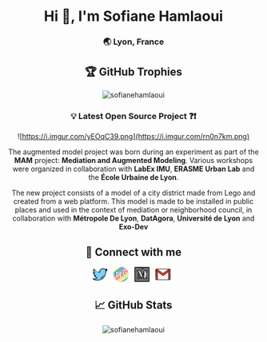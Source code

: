 
<h1 align="center">Hi 👋, I'm Sofiane Hamlaoui</h1>
<h3 align="center">🌏 Lyon, France</h3>


<div align="center">


## 🏆 GitHub Trophies

<p align="center"><img src="https://github-profile-trophy.vercel.app/?username=sofianehamlaoui&theme=onedark" alt="sofianehamlaoui" /></a></p>

### 💡 Latest Open Source Project ❓❗️
![https://i.imgur.com/yEOqC39.png](https://i.imgur.com/rn0n7km.png)

The augmented model project was born during an experiment as part of the **MAM** project: **Mediation and Augmented Modeling**. Various workshops were organized in collaboration with **LabEx IMU**, **ERASME Urban Lab** and the **École Urbaine de Lyon**.

The new project consists of a model of a city district made from Lego and created from a web platform. This model is made to be installed in public places and used in the context of mediation or neighborhood council, in collaboration with **Métropole De Lyon**, **DatAgora**, **Université de Lyon** and **Exo-Dev**

## 🔗 Connect with me 


<p align='center'> 
<a href="https://twitter.com/S0fianeHamlaoui"><img height="30" src="https://raw.githubusercontent.com/SofianeHamlaoui/SofianeHamlaoui/master/icons/twitter.png?raw=true"></a>&nbsp;&nbsp;
<a href="https://dev.to/sofianehamlaoui"><img height="30" src="https://raw.githubusercontent.com/SofianeHamlaoui/SofianeHamlaoui/master/icons/devto.png?raw=true"></a>&nbsp;&nbsp;
<a href="https://medium.com/@SofianeHamlaoui"><img height="30" src="https://raw.githubusercontent.com/SofianeHamlaoui/SofianeHamlaoui/master/icons/medium.png?raw=true"></a>&nbsp;&nbsp;
<a href="mailto:contact@sofiane.cc"><img height="30" src="https://raw.githubusercontent.com/SofianeHamlaoui/SofianeHamlaoui/master/icons/email.png?raw=true"></a>&nbsp;&nbsp;


## &#x1f4c8; GitHub Stats

<p><img align="center" src="https://github-readme-streak-stats.herokuapp.com?user=SofianeHamlaoui&theme=transparent&hide_border=true" alt="sofianehamlaoui" /></p>

</div>

